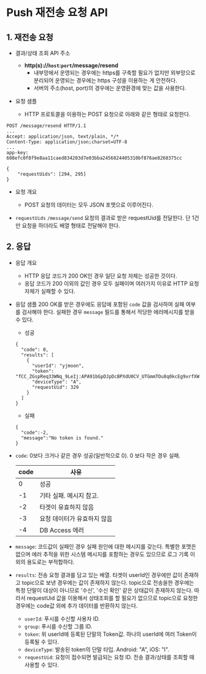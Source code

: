 # Push 재전송 요청 API

## 1. 재전송 요청

- 결과/상태 조회 API 주소

  - **http(s)://`host`:`port`/message/resend**
    - 내부망에서 운영되는 경우에는 https를 구축할 필요가 없지만 외부망으로 분리되어 운영되는 경우에는 https 구성을 이용하는 게 안전하다.
    - 서버의 주소(host, port)의 경우에는 운영환경에 맞는 값을 사용한다.

- 요청 샘플
  - HTTP 프로토콜을 이용하는 POST 요청으로 아래와 같은 형태로 요청한다.

```
POST /message/resend HTTP/1.1
...
Accept: application/json, text/plain, */*
Content-Type: application/json;charset=UTF-8
...
app-key: 608efc0f8f9e8aa11caed834203d7e03bba2456824405310bf876ae8268375cc

{
    "requestUids": [294, 295]
}
```

- 요청 개요

  - POST 요청의 데이터는 모두 JSON 포맷으로 이루어진다.

- `requestUids`
  `/message/send` 요청의 결과로 받은 requestUid를 전달한다. 단 1건만 요청을 하더라도 배열 형태로 전달해야 한다.

## 2. 응답

- 응답 개요

  - HTTP 응답 코드가 200 OK인 경우 일단 요청 자체는 성공한 것이다.
  - 응답 코드가 200 이외의 값인 경우 모두 실패이며 여러가지 이유로 HTTP 요청 자체가 실패할 수 있다.

- 응답 샘플
  200 OK를 받은 경우에도 응답에 포함된 `code` 값을 검사하여 실패 여부를 검사해야 한다. 실패한 경우 `message` 필드를 통해서 적당한 에러메시지를 받을 수 있다.

  - 성공

  ```
  {
    "code": 0,
    "results": [
      {
        "userId": "yjmoon",
        "token": "fCC_ZGspReq33WNq_9LeIj:APA91bGpDJpDcBPXdU0CV_UTGmmTOu8q0kcEg9xrfXWf1LgQyZsgmrrTqx6eTHDe5TYea4cOlHwC1Gqgdjzk5xvphhQ7TFNQ3VTlIPmiNgnzlcLdiueKitvb5Te7KHBIjUTBsXzp_4g2",
        "deviceType": "A",
        "requestUid": 329
      }
    ]
  }
  ```

  - 실패

  ```
  {
    "code":-2,
    "message":"No token is found."
  }
  ```

- `code`: 0보다 크거나 같은 경우 성공(일반적으로 0). 0 보다 작은 경우 실패.

  | code | 사유                        |
  | ---- | --------------------------- |
  | 0    | 성공                        |
  | -1   | 기타 실패. 메시지 참고.     |
  | -2   | 타겟이 유효하지 않음        |
  | -3   | 요청 데이터가 유효하지 않음 |
  | -4   | DB Access 에러              |

- `message`: 코드값이 실패인 경우 실패 원인에 대한 메시지를 갖는다. 특별한 포맷은 없으며 에러 추적을 위한 시스템 메시지를 포함하는 경우도 있으므로 로그 기록 이외의 용도로는 부적합하다.

- `results`: 전송 요청 결과를 담고 있는 배열. 타겟이 userId인 경우에만 값이 존재하고 topic으로 보낸 경우에는 값이 존재하지 않는다. topic으로 전송을한 경우에는 특정 단말이 대상이 아니므로 '수신', '수신 확인' 같은 상태값이 존재하지 않는다. 따라서 requestUid 값을 이용해서 상태조회를 할 필요가 없으므로 topic으로 요청한 경우에는 code값 외에 추가 데이터를 반환하지 않는다.
  - `userId`: 푸시를 수신할 사용자 ID.
  - `group`: 푸시를 수신할 그룹 ID.
  - `token`: 위 userId에 등록된 단말의 Token값. 하나의 userId에 여러 Token이 등록될 수 있다.
  - `deviceType`: 발송된 token의 단말 타입. Android: "A", iOS: "I".
  - `requestUid`: 요청이 접수되면 발급되는 요청 ID. 전송 결과/상태를 조회할 때 사용할 수 있다.
